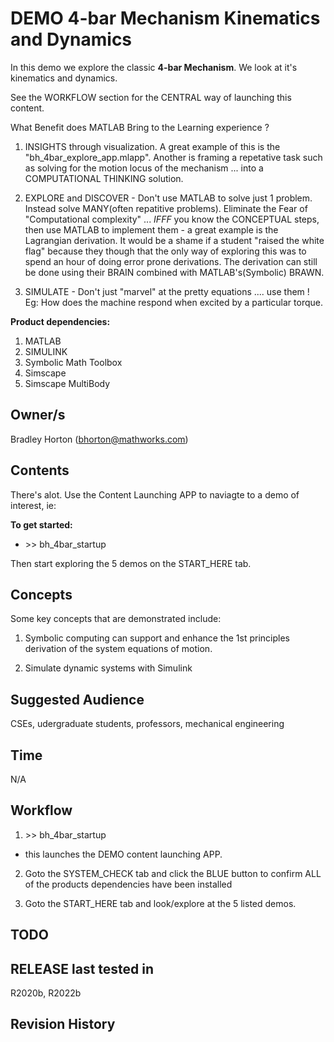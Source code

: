 # DEMO 4-bar Mechanism Kinematics and Dynamics

In this demo we explore the classic **4-bar Mechanism**.  We look at it's 
kinematics and dynamics.

See the WORKFLOW section for the CENTRAL way of launching this content.

What Benefit does MATLAB Bring to the Learning experience ?

1.  INSIGHTS through visualization.  A great example of this is the 
"bh_4bar_explore_app.mlapp".  Another is framing a repetative task such as
solving for the motion locus of the mechanism ... into a COMPUTATIONAL 
THINKING solution.

2.  EXPLORE and DISCOVER - Don't use MATLAB to solve just 1 problem.  Instead
solve MANY(often repatitive problems).  Eliminate the Fear of "Computational 
complexity" ... *IFFF* you know the CONCEPTUAL steps, then use MATLAB to implement
them - a great example is the Lagrangian derivation.  It would be a shame if
a student "raised the white flag" because they though that the only way of
exploring this was to spend an hour of doing error prone derivations.  The derivation
can still be done using their BRAIN combined with MATLAB's(Symbolic) BRAWN. 

3.  SIMULATE - Don't just "marvel" at the pretty equations .... use them !  
Eg: How does the machine respond when excited by a particular torque.

**Product dependencies:**
1. MATLAB
2. SIMULINK
3. Symbolic Math Toolbox
4. Simscape
5. Simscape MultiBody

## Owner/s

Bradley Horton (bhorton@mathworks.com)

## Contents

There's alot.  Use the Content Launching APP to naviagte to a demo of 
interest, ie:

**To get started:**
* \>> bh_4bar_startup

Then start exploring the 5 demos on the START_HERE tab.


## Concepts

Some key concepts that are demonstrated include:

1. Symbolic computing can support and enhance the 1st principles
    derivation of the system equations of motion.

2. Simulate dynamic systems with Simulink

## Suggested Audience

CSEs, udergraduate students, professors, mechanical engineering

## Time

N/A

## Workflow

1.   \>> bh_4bar_startup
* this launches the DEMO content launching APP.

2. Goto the SYSTEM_CHECK tab and click the BLUE button to confirm ALL of 
the products dependencies have been installed

3. Goto the START_HERE tab and look/explore at the 5 listed demos.

## TODO

## RELEASE last tested in
R2020b, R2022b

## Revision History



